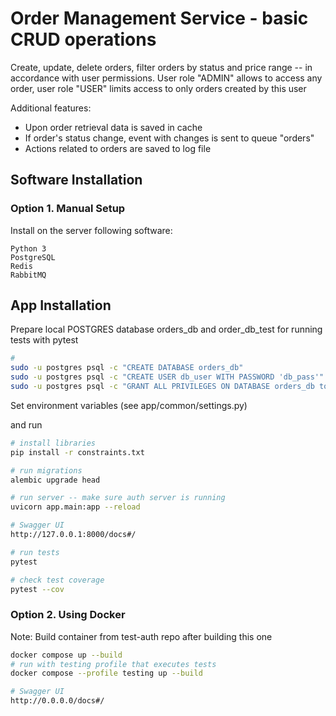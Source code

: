 # Order Management Service - basic CRUD operations

Create, update, delete orders, filter orders by status and price range 
-- in accordance with user permissions. User role "ADMIN" allows to access 
any order, user role "USER" limits access to only orders created by this user

Additional features:
- Upon order retrieval data is saved in cache
- If order's status change, event with changes is sent to queue "orders"
- Actions related to orders are saved to log file

## Software Installation
### Option 1. Manual Setup 

Install on the server following software:
```
Python 3
PostgreSQL 
Redis
RabbitMQ
```

## App Installation
Prepare local POSTGRES database orders_db and order_db_test for running tests with pytest
```bash
#
sudo -u postgres psql -c "CREATE DATABASE orders_db"
sudo -u postgres psql -c "CREATE USER db_user WITH PASSWORD 'db_pass'"
sudo -u postgres psql -c "GRANT ALL PRIVILEGES ON DATABASE orders_db to db_user"
```
Set environment variables (see app/common/settings.py)

and run
```bash
# install libraries
pip install -r constraints.txt

# run migrations
alembic upgrade head

# run server -- make sure auth server is running
uvicorn app.main:app --reload

# Swagger UI
http://127.0.0.1:8000/docs#/

# run tests
pytest 

# check test coverage
pytest --cov
```

### Option 2. Using Docker

Note: Build container from test-auth repo after building this one
```bash
docker compose up --build
# run with testing profile that executes tests
docker compose --profile testing up --build

# Swagger UI
http://0.0.0.0/docs#/
```